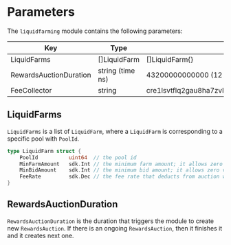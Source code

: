 <!-- order: 7 -->

# Parameters

The `liquidfarming` module contains the following parameters:

| Key                    | Type             | Example                                                        |
| ---------------------- | ---------------- | -------------------------------------------------------------- |
| LiquidFarms            | []LiquidFarm     | []LiquidFarm{}                                                 |
| RewardsAuctionDuration | string (time ns) | 43200000000000 (12 hours)                                      |
| FeeCollector           | string           | cre1lsvtflq2gau8ha7zvlethfy85qus59eserphyhc3tumua7upx6eqckll2q |

## LiquidFarms

`LiquidFarms` is a list of `LiquidFarm`, where a `LiquidFarm` is corresponding to a specific pool with `PoolId`.

```go
type LiquidFarm struct {
	PoolId			uint64  // the pool id
	MinFarmAmount	sdk.Int // the minimum farm amount; it allows zero value
	MinBidAmount	sdk.Int // the minimum bid amount; it allows zero value
	FeeRate			sdk.Dec // the fee rate that deducts from auction winner's rewards; default value is 0
}
```

## RewardsAuctionDuration

`RewardsAuctionDuration` is the duration that triggers the module to create new `RewardsAuction`.
If there is an ongoing `RewardsAuction`, then it finishes it and it creates next one.
